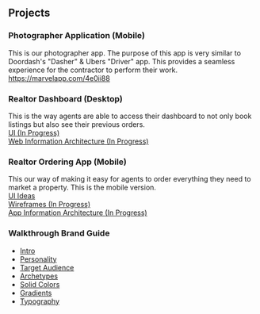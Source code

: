 ## Projects

### Photographer Application (Mobile)
This is our photographer app. The purpose of this app is very similar to Doordash's "Dasher" & Ubers "Driver" app. This provides a seamless experience for the contractor to perform their work. 
<br>https://marvelapp.com/4e0ii88



### Realtor Dashboard (Desktop)
This is the way agents are able to access their dashboard to not only book listings but also see their previous orders.
<br>[UI (In Progress)](https://invis.io/R7NANATB8GT)
<br>[Web Information Architecture (In Progress)](https://drive.google.com/open?id=1W9A1RhCHBvE6faD27nTyHKFqdcSQD6Oh)


### Realtor Ordering App (Mobile)
This our way of making it easy for agents to order everything they need to market a property. This is the mobile version. 
<br>[UI Ideas](https://invis.io/G9NANTWM6SB)
<br>[Wireframes (In Progress)](https://invis.io/YENAO2EPJBA)
<br>[App Information Architecture (In Progress)](https://drive.google.com/open?id=18EOSRN5JwKo4oGXRmQyF-yttk3moYWmr)


### Walkthrough Brand Guide

- [Intro](https://drive.google.com/open?id=1anqQgdkeAPsOcnwWhDJ9PzIPv3M37Yzs)
- [Personality](https://drive.google.com/open?id=10UMVw0cn5cMrrRzkUR34wE6MHaVfvPvO)
- [Target Audience](https://drive.google.com/open?id=1xP5FrVD9FkjJxQQ0eFxh9sIMqZySrr_y)
- [Archetypes](https://drive.google.com/open?id=165Tm-LVTwDEP1wsmcqNz4q-4WnyXRJcJ)
- [Solid Colors](https://drive.google.com/open?id=1jbp5pRBgeOTWcJlOOXcRZlnN8ua9GgA7)
- [Gradients](https://drive.google.com/open?id=14lxpr1vUMEbW6GycNtZIsXY5Pofw_Q8w)
- [Typography](https://drive.google.com/open?id=1YTRjCPN7HIn4nilV-nBVPHhdEmvod0bY)

